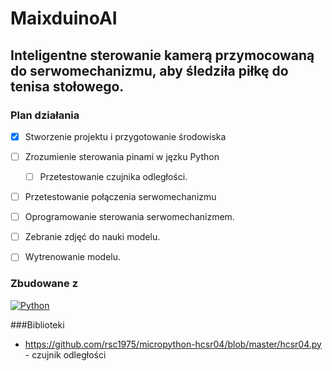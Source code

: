 # MaixduinoAI

## Inteligentne sterowanie kamerą przymocowaną do serwomechanizmu, aby śledziła piłkę do tenisa stołowego.


### Plan działania

- [x] Stworzenie projektu i przygotowanie środowiska
- [ ] Zrozumienie sterowania pinami w jęzku Python
  - [ ] Przetestowanie czujnika odległości.
- [ ] Przetestowanie połączenia serwomechanizmu
- [ ] Oprogramowanie sterowania serwomechanizmem.
- [ ] Zebranie zdjęć do nauki modelu.
- [ ] Wytrenowanie modelu.



### Zbudowane z


[![Python][Python.org]][Python-url]


###Biblioteki
* https://github.com/rsc1975/micropython-hcsr04/blob/master/hcsr04.py - czujnik odległości


<!-- MARKDOWN LINKS & IMAGES -->
[Python.org]: https://hub.docker.com/api/media/repos_logo/v1/library%2Fpython
[Python-url]: https://www.python.org/
